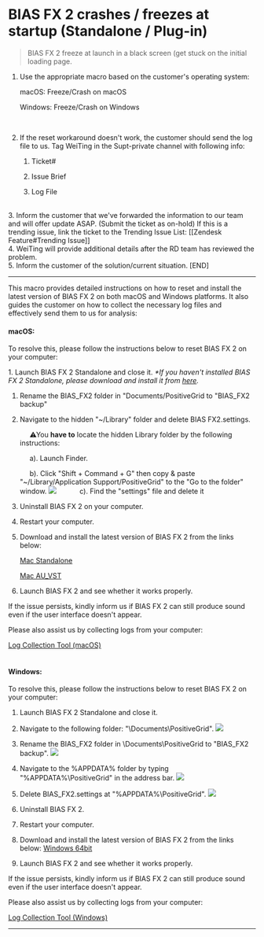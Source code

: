 # BIAS FX 2 crashes / freezes at startup (Standalone / Plug-in)
> BIAS FX 2 freeze at launch in a black screen (get stuck on the initial loading page.

1. Use the appropriate macro based on the customer's operating system:

     macOS: Freeze/Crash on macOS
     
     Windows: Freeze/Crash on Windows
<br>

2. If the reset workaround doesn't work, the customer should send the log file to us. Tag WeiTing in the Supt-private channel with following info:

      1. Ticket#

      2. Issue Brief

      3. Log File
<br>
3. Inform the customer that we've forwarded the information to our team and will offer update ASAP. (Submit the ticket as on-hold) 
   If this is a trending issue, link the ticket to the Trending Issue List: [[Zendesk Feature#Trending Issue]]
<br>
4. WeiTing will provide additional details after the RD team has reviewed the problem.
<br>
5. Inform the customer of the solution/current situation. [END]

---

This macro provides detailed instructions on how to reset and install the latest version of BIAS FX 2 on both macOS and Windows platforms. It also guides the customer on how to collect the necessary log files and effectively send them to us for analysis:
<br>
#### macOS:

To resolve this, please follow the instructions below to reset BIAS FX 2 on your computer:

1. Launch BIAS FX 2 Standalone and close it.
_*If you haven't installed BIAS FX 2 Standalone, please download and install it from [here](https://dlcf.positivegrid.com/BIAS_FX_2_Mac_Standalone_v2_6_1_6290.dmg)._


1. Rename the BIAS_FX2 folder in "Documents/PositiveGrid to "BIAS_FX2 backup"  

2. Navigate to the hidden "~/Library" folder and delete BIAS FX2.settings.
  
	     ⚠You **have to** locate the hidden Library folder by the following instructions:  

	     a). Launch Finder.  
  
	     b). Click "Shift + Command + G" then copy & paste "~/Library/Application Support/PositiveGrid" to the ​"Go to the folder" window.
![](https://positivegrid.zendesk.com/attachments/token/K2kkpxHe3dKuFPfRTE6bUKCs2/?name=Screen+Shot+2021-04-21+at+5.04.43+PM.png)
	     
	     c). Find the "settings" file and delete it    

3. Uninstall BIAS FX 2 on your computer.

4. Restart your computer.

5. Download and install the latest version of BIAS FX 2 from the links below:

	[Mac Standalone](https://dlcf.positivegrid.com/BIAS_FX_2_Mac_Standalone_v2_6_1_6290.dmg)
	
	[Mac AU_VST](https://dlcf.positivegrid.com/BIAS_FX_2_Mac_VST_AU_Plugin_v2_6_1_6290.dmg)


6. Launch BIAS FX 2 and see whether it works properly.

If the issue persists, kindly inform us if BIAS FX 2 can still produce sound even if the user interface doesn't appear. 

Please also assist us by collecting logs from your computer:

[Log Collection Tool (macOS)](https://help.positivegrid.com/hc/en-us/articles/20051480816013-Log-Collection-Tool-macOS-)
<br>
<br>
#### Windows:

To resolve this, please follow the instructions below to reset BIAS FX 2 on your computer:
  
1. Launch BIAS FX 2 Standalone and close it.  

2. Navigate to the following folder: "\Documents\PositiveGrid".
![](https://dl3.pushbulletusercontent.com/wsz6PAEczDxl1QQpBC7k0zzfHFvg5sXW/Screenshot%202023-05-30%20152607.png)


3. Rename the BIAS_FX2 folder in \Documents\PositiveGrid to "BIAS_FX2 backup".
![](https://positivegrid.zendesk.com/attachments/token/neBlHgbsrEeJOtGEKZCYtNxn7/?name=image.png)


4. Navigate to the %APPDATA% folder by typing "%APPDATA%\PositiveGrid\" in the address bar.
![](https://dl3.pushbulletusercontent.com/9zC0boU0hWrq3mSkhEQaVPanCIdU6fG9/Screenshot%202023-05-30%20152320.png)


5. Delete BIAS_FX2.settings at "%APPDATA%\PositiveGrid\".
![](https://positivegrid.zendesk.com/attachments/token/YZVy1aL4oRj1LSMeIY18i17ku/?name=image.png)

6. Uninstall BIAS FX 2.

7. Restart your computer.

8. Download and install the latest version of BIAS FX 2 from the links below:
[Windows 64bit](https://dlcf.positivegrid.com/BIAS_FX_2_Windows64bit_v2_6_1_6290.exe)

9. Launch BIAS FX 2 and see whether it works properly.

If the issue persists, kindly inform us if BIAS FX 2 can still produce sound even if the user interface doesn't appear.   

Please also assist us by collecting logs from your computer:

[Log Collection Tool (Windows)](https://help.positivegrid.com/hc/en-us/articles/20050988385549-Log-Collection-Tool-Windows-)


---

